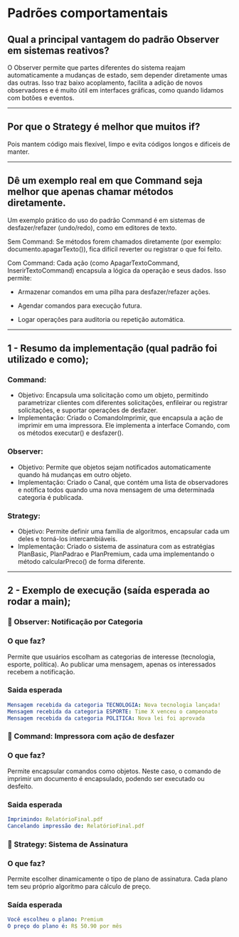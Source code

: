 # Padrões comportamentais

## Qual a principal vantagem do padrão Observer em sistemas reativos?

O Observer permite que partes diferentes do sistema reajam automaticamente a mudanças de estado, sem depender diretamente umas das outras. Isso traz baixo acoplamento, facilita a adição de novos observadores e é muito útil em interfaces gráficas, como quando lidamos com botões e eventos.

---

## Por que o Strategy é melhor que muitos if?

Pois mantem código mais flexível, limpo e evita códigos longos e dificeis de manter.

---

## Dê um exemplo real em que Command seja melhor que apenas chamar métodos diretamente.

Um exemplo prático do uso do padrão Command é em sistemas de desfazer/refazer (undo/redo), como em editores de texto.

Sem Command:
Se métodos forem chamados diretamente (por exemplo: documento.apagarTexto()), fica difícil reverter ou registrar o que foi feito.

Com Command:
Cada ação (como ApagarTextoCommand, InserirTextoCommand) encapsula a lógica da operação e seus dados. Isso permite:

- Armazenar comandos em uma pilha para desfazer/refazer ações.

- Agendar comandos para execução futura.

- Logar operações para auditoria ou repetição automática.

---

## 1 - Resumo da implementação (qual padrão foi utilizado e como);
### Command: 
- Objetivo: Encapsula uma solicitação como um objeto, permitindo parametrizar clientes com diferentes solicitações, enfileirar ou registrar solicitações, e suportar operações de desfazer.
- Implementação: Criado o ComandoImprimir, que encapsula a ação de imprimir em uma impressora. Ele implementa a interface Comando, com os métodos executar() e desfazer().

### Observer:
- Objetivo: Permite que objetos sejam notificados automaticamente quando há mudanças em outro objeto.
- Implementação: Criado o Canal, que contém uma lista de observadores e notifica todos quando uma nova mensagem de uma determinada categoria é publicada.

### Strategy:
- Objetivo: Permite definir uma família de algoritmos, encapsular cada um deles e torná-los intercambiáveis.
- Implementação: Criado o sistema de assinatura com as estratégias PlanBasic, PlanPadrao e PlanPremium, cada uma implementando o método calcularPreco() de forma diferente.

---

## 2 - Exemplo de execução (saída esperada ao rodar a main);

### 🔸 Observer: Notificação por Categoria

### O que faz?
Permite que usuários escolham as categorias de interesse (tecnologia, esporte, política). Ao publicar uma mensagem, apenas os interessados recebem a notificação.

### Saida esperada
```yaml
Mensagem recebida da categoria TECNOLOGIA: Nova tecnologia lançada!
Mensagem recebida da categoria ESPORTE: Time X venceu o campeonato
Mensagem recebida da categoria POLITICA: Nova lei foi aprovada
```

### 🔸 Command: Impressora com ação de desfazer

### O que faz?
Permite encapsular comandos como objetos. Neste caso, o comando de imprimir um documento é encapsulado, podendo ser executado ou desfeito.

### Saida esperada
```yaml
Imprimindo: RelatórioFinal.pdf
Cancelando impressão de: RelatórioFinal.pdf
```

### 🔸 Strategy: Sistema de Assinatura
 
### O que faz?
Permite escolher dinamicamente o tipo de plano de assinatura. Cada plano tem seu próprio algoritmo para cálculo de preço.

### Saída esperada
``` yaml
Você escolheu o plano: Premium
O preço do plano é: R$ 50.90 por mês
```
